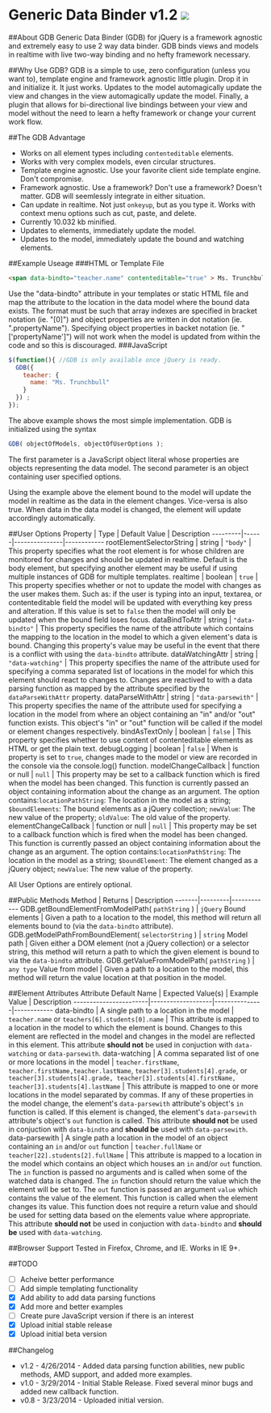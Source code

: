 Generic Data Binder v1.2 [<img src="https://www.paypalobjects.com/en_US/i/btn/btn_donate_LG.gif">](https://www.paypal.com/cgi-bin/webscr?cmd=_donations&business=john@johnlouderback.com&lc=US&item_name=Generic%20Data%20Binder&currency_code=USD&bn=PP-DonationsBF:btn_donate_LG.gif:NonHosted)
===
##About GDB
Generic Data Binder (GDB) for jQuery is a framework agnostic and extremely easy to use 2 way data binder. GDB binds views and models in realtime with live two-way binding and no hefty framework necessary.

##Why Use GDB?
GDB is a simple to use, zero configuration (unless you want to), template engine and framework agnostic little plugin. Drop it in and initialize it. It just works. Updates to the model automagically update the view and changes in the view automagically update the model.
Finally, a plugin that allows for bi-directional live bindings between your view and model without the need to learn a hefty framework or change your current work flow.

##The GDB Advantage
* Works on all element types including ``contenteditable`` elements.
* Works with very complex models, even circular structures.
* Template engine agnostic. Use your favorite client side template engine. Don't compromise.
* Framework agnostic. Use a framework? Don't use a framework? Doesn't matter. GDB will seemlessly integrate in either situation.
* Can update in realtime. Not just ``onkeyup``, but as you type it. Works with context menu options such as cut, paste, and delete.
* Currently 10.032 kb minified.
* Updates to elements, immediately update the model.
* Updates to the model, immediately update the bound and watching elements.

##Example Useage
###HTML or Template File
```html
<span data-bindto="teacher.name" contenteditable="true" > Ms. Trunchbull </span>
```

Use the "data-bindto" attribute in your templates or static HTML file and map the attribute to the location in the data model where the bound data exists. The format must be such that array indexes are specified in bracket notation (ie. "[0]") and object properties are written in dot notation (ie. ".propertyName"). Specifying object properties in backet notation (ie. "['propertyName']") will not work when the model is updated from within the code and so this is discouraged.
###JavaScript
```javascript
$(function(){ //GDB is only available once jQuery is ready.
  GDB({
    teacher: { 
      name: "Ms. Trunchbull" 
    } 
  }) ;
});
```

The above example shows the most simple implementation. GDB is initialized using the syntax 
```javascript
GDB( objectOfModels, objectOfUserOptions );
```
The first parameter is a JavaScript object literal whose properties are objects representing the data model.
The second parameter is an object containing user specified options.

Using the example above the element bound to the model will update the model in realtime as the data in the element changes. Vice-versa is also true. When data in the data model is changed, the element will update accordingly automatically.

##User Options
Property | Type | Default Value | Description
---------|------|---------------|------------
rootElementSelectorString | string | ``"body"`` | This property specifies what the root element is for whose children are monitored for changes and should be updated in realtime. Default is the body element, but specifying another element may be useful if using multiple instances of GDB for multiple templates.
realtime | boolean | ``true`` | This property specifies whether or not to update the model with changes as the user makes them. Such as: if the user is typing into an input, textarea, or contenteditable field the model will be updated with everything key press and alteration. If this value is set to ``false`` then the model will only be updated when the bound field loses focus.
dataBindToAttr | string | ``"data-bindto"`` | This property specifies the name of the attribute which contains the mapping to the location in the model to which a given element's data is bound. Changing this property's value may be useful in the event that there is a conflict with using the ``data-bindto`` attribute.
dataWatchingAttr | string | ``"data-watching"`` | This property specifies the name of the attribute used for specifying a comma separated list of locations in the model for which this element should react to changes to. Changes are reactived to with a data parsing function as mapped by the attribute specified by the ``dataParseWithAttr`` property.
dataParseWithAttr | string | ``"data-parsewith"`` | This property specifies the name of the attribute used for specifying a location in the model from where an object containing an "in" and/or "out" function exists. This object's "in" or "out" function will be called if the model or element changes respectively.
bindAsTextOnly | boolean | ``false`` | This property specifies whether to use content of contenteditable elements as HTML or get the plain text.
debugLogging | boolean | ``false`` | When is property is set to ``true``, changes made to the model or view are recorded in the console via the console.log() function.
modelChangeCallback | function or null | ``null`` | This property may be set to a callback function which is fired when the model has been changed. This function is currently passed an object containing information about the change as an argument. The option contains:``locationPathString``: The location in the model as a string; ``$boundElements``: The bound elements as a jQuery collection; ``newValue``: The new value of the property; ``oldValue``: The old value of the property.
elementChangeCallback | function or null | ``null`` | This property may be set to a callback function which is fired when the model has been changed. This function is currently passed an object containing information about the change as an argument. The option contains:``locationPathString``: The location in the model as a string; ``$boundElement``: The element changed as a jQuery object; ``newValue``: The new value of the property.

All User Options are entirely optional.

##Public Methods
Method | Returns | Description
-------|---------|------------
GDB.getBoundElementFromModelPath( ``pathString`` ) | ``jQuery`` Bound elements | Given a path to a location to the model, this method will return all elements bound to (via the ``data-bindto`` attribute).
GDB.getModelPathFromBoundElement( ``selectorString`` ) | ``string`` Model path | Given either a DOM element (not a jQuery collection) or a selector string, this method will return a path to which the given element is bound to via the ``data-bindto`` attribute.
GDB.getValueFromModelPath( ``pathString`` ) | ``any type`` Value from model | Given a path to a location to the model, this method will return the value location at that position in the model.

##Element Attributes
Attribute Default Name | Expected Value(s) | Example Value | Description
-----------------------|-------------------|---------------|------------
data-bindto | A single path to a location in the model | ``teacher.name`` or ``teachers[6].students[0].name`` | This attribute is mapped to a location in the model to which the element is bound. Changes to this element are reflected in the model and changes in the model are reflected in this element. This attribute **should not** be used in conjuction with ``data-watching`` or ``data-parsewith``.
data-watching | A comma separated list of one or more locations in the model | ``teacher.firstName``, ``teacher.firstName,teacher.lastName``, ``teacher[3].students[4].grade``, or ``teacher[3].students[4].grade, teacher[3].students[4].firstName, teacher[3].students[4].lastName`` | This attribute is mapped to one or more locations in the model separated by commas. If any of these properties in the model change, the element's ``data-parsewith`` attribute's object's ``in`` function is called. If this element is changed, the element's ``data-parsewith`` attribute's object's ``out`` function is called. This attribute **should not** be used in conjuction with ``data-bindto`` and **should be** used with ``data-parsewith``.
data-parsewith | A single path a location in the model of an object containing an ``in`` and/or ``out`` function | ``teacher.fullName`` or ``teacher[22].students[2].fullName`` | This attribute is mapped to a location in the model which contains an object which houses an ``in`` and/or ``out`` function. The ``in`` function is passed no arguments and is called when some of the watched data is changed. The ``in`` function should return the value which the element will be set to. The ``out`` function is passed an argument ``value`` which contains the value of the element. This function is called when the element changes its value. This function does not require a return value and should be used for setting data based on the elements value where appropriate. This attribute **should not** be used in conjuction with ``data-bindto`` and **should be** used with ``data-watching``.

##Browser Support
Tested in Firefox, Chrome, and IE. Works in IE 9+.

##TODO
- [ ] Acheive better performance
- [ ] Add simple templating functionality
- [x] Add ability to add data parsing functions
- [x] Add more and better examples
- [ ] Create pure JavaScript version if there is an interest
- [x] Upload initial stable release
- [x] Upload initial beta version

##Changelog
- v1.2 - 4/26/2014 - Added data parsing function abilities, new public methods, AMD support, and added more examples.
- v1.0 - 3/29/2014 - Initial Stable Release. Fixed several minor bugs and added new callback function.
- v0.8 - 3/23/2014 - Uploaded initial version.
